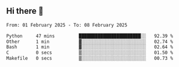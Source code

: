 ## Hi there 👋

<!--
**Bojupi/Bojupi** is a ✨ _special_ ✨ repository because its `README.md` (this file) appears on your GitHub profile.

Here are some ideas to get you started:

- 🔭 I’m currently working on ...
- 🌱 I’m currently learning ...
- 👯 I’m looking to collaborate on ...
- 🤔 I’m looking for help with ...
- 💬 Ask me about ...
- 📫 How to reach me: ...
- 😄 Pronouns: ...
- ⚡ Fun fact: ...
-->

<!--START_SECTION:waka-->

```txt
From: 01 February 2025 - To: 08 February 2025

Python     47 mins         ███████████████████████░░   92.39 %
Other      1 min           ▓░░░░░░░░░░░░░░░░░░░░░░░░   02.74 %
Bash       1 min           ▓░░░░░░░░░░░░░░░░░░░░░░░░   02.64 %
C          0 secs          ▒░░░░░░░░░░░░░░░░░░░░░░░░   01.50 %
Makefile   0 secs          ▒░░░░░░░░░░░░░░░░░░░░░░░░   00.73 %
```

<!--END_SECTION:waka-->

